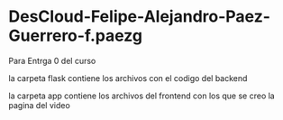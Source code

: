 # DesCloud-Felipe-Alejandro-Paez-Guerrero-f.paezg
Para Entrga 0 del curso

la carpeta flask contiene los archivos con el codigo del backend

la carpeta app contiene los archivos del frontend con los que se creo la pagina del video
